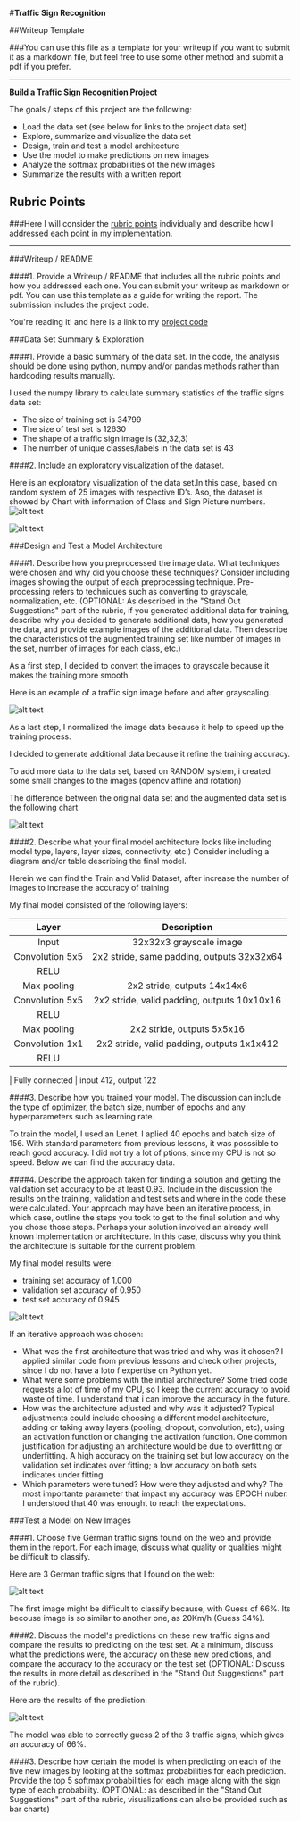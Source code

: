 #**Traffic Sign Recognition** 

##Writeup Template

###You can use this file as a template for your writeup if you want to submit it as a markdown file, but feel free to use some other method and submit a pdf if you prefer.

---

**Build a Traffic Sign Recognition Project**

The goals / steps of this project are the following:
* Load the data set (see below for links to the project data set)
* Explore, summarize and visualize the data set
* Design, train and test a model architecture
* Use the model to make predictions on new images
* Analyze the softmax probabilities of the new images
* Summarize the results with a written report


[//]: # (Image References)

[image1]: ./examples/imagem1.jpg "Visualization"
[image2]: ./examples/grayscale.jpg "Grayscale"
[image3]: ./examples/graph1.jpg "Dataset"
[image4]: ./examples/graph2.jpg "Augmented"
[image5]: ./examples/graph3.jpg "Accuracy"
[image6]: ./examples/imagem4.jpg "Germany Sign"
[image7]: ./examples/imagem7.jpg "Accuracy results"






## Rubric Points
###Here I will consider the [rubric points](https://review.udacity.com/#!/rubrics/481/view) individually and describe how I addressed each point in my implementation. 

 

---
###Writeup / README

####1. Provide a Writeup / README that includes all the rubric points and how you addressed each one. You can submit your writeup as markdown or pdf. You can use this template as a guide for writing the report. The submission includes the project code.

You're reading it! and here is a link to my [project code]( https://github.com/dcbardin/Traffic_Sign_Project/blob/master/Traffic_Sign_Classifier.ipynb)

###Data Set Summary & Exploration

####1. Provide a basic summary of the data set. In the code, the analysis should be done using python, numpy and/or pandas methods rather than hardcoding results manually.

I used the numpy library to calculate summary statistics of the traffic
signs data set:

* The size of training set is 34799
* The size of test set is 12630
* The shape of a traffic sign image is (32,32,3)
* The number of unique classes/labels in the data set is 43

####2. Include an exploratory visualization of the dataset.

Here is an exploratory visualization of the data set.In this case, based on random system of 25 images with respective ID’s. Aso, the dataset is showed by Chart with information of Class and Sign Picture numbers.
![alt text][image1]

![alt text][image3]


###Design and Test a Model Architecture

####1. Describe how you preprocessed the image data. What techniques were chosen and why did you choose these techniques? Consider including images showing the output of each preprocessing technique. Pre-processing refers to techniques such as converting to grayscale, normalization, etc. (OPTIONAL: As described in the "Stand Out Suggestions" part of the rubric, if you generated additional data for training, describe why you decided to generate additional data, how you generated the data, and provide example images of the additional data. Then describe the characteristics of the augmented training set like number of images in the set, number of images for each class, etc.)

As a first step, I decided to convert the images to grayscale because it makes the training more smooth.

Here is an example of a traffic sign image before and after grayscaling.

![alt text][image2]

As a last step, I normalized the image data because it help to speed up the training process.

I decided to generate additional data because it refine the training accuracy.

To add more data to the data set, based on RANDOM system, i created some small changes to the images (opencv affine and rotation) 


The difference between the original data set and the augmented data set is the following chart

![alt text][image4]


####2. Describe what your final model architecture looks like including model type, layers, layer sizes, connectivity, etc.) Consider including a diagram and/or table describing the final model.

Herein we can find the Train and Valid Dataset, after increase the number of images to increase the accuracy of training

My final model consisted of the following layers:

| Layer         		|     Description	        					| 
|:---------------------:|:---------------------------------------------:| 
| Input         		| 32x32x3 grayscale image   							| 
| Convolution 5x5     	| 2x2 stride, same padding, outputs 32x32x64 	|
| RELU					|												|
| Max pooling	      	| 2x2 stride,  outputs 14x14x6 				|
| Convolution 5x5	    | 2x2 stride, valid padding, outputs 10x10x16    									
| RELU					|												|
| Max pooling	      	| 2x2 stride,  outputs 5x5x16 				|
| Convolution 1x1	    | 2x2 stride, valid padding, outputs 1x1x412    									|
| RELU					|							

| Fully connected		| input 412, output 122        									


####3. Describe how you trained your model. The discussion can include the type of optimizer, the batch size, number of epochs and any hyperparameters such as learning rate.

To train the model, I used an Lenet. 
I aplied 40 epochs and batch size of 156.
With standard parameters from previous lessons, it was posssible to reach good accuracy. I did not try a lot of ptions, since my CPU is not so speed.
Below we can find the accuracy data.

####4. Describe the approach taken for finding a solution and getting the validation set accuracy to be at least 0.93. Include in the discussion the results on the training, validation and test sets and where in the code these were calculated. Your approach may have been an iterative process, in which case, outline the steps you took to get to the final solution and why you chose those steps. Perhaps your solution involved an already well known implementation or architecture. In this case, discuss why you think the architecture is suitable for the current problem.

My final model results were:
* training set accuracy of 1.000
* validation set accuracy of 0.950 
* test set accuracy of 0.945

![alt text][image5]


If an iterative approach was chosen:
* What was the first architecture that was tried and why was it chosen?
I applied similar code from previous lessons and check other projects, since I do not have a loto f expertise on Python yet.
* What were some problems with the initial architecture?
Some tried code requests a lot of time of my CPU, so I keep the current accuracy to avoid waste of time. I understand that i can improve the accuracy in the future.
* How was the architecture adjusted and why was it adjusted? Typical adjustments could include choosing a different model architecture, adding or taking away layers (pooling, dropout, convolution, etc), using an activation function or changing the activation function. One common justification for adjusting an architecture would be due to overfitting or underfitting. A high accuracy on the training set but low accuracy on the validation set indicates over fitting; a low accuracy on both sets indicates under fitting.
* Which parameters were tuned? How were they adjusted and why?
The most importante parameter that impact my accuracy was EPOCH nuber. I understood that 40 was enought to reach the expectations.
 

###Test a Model on New Images

####1. Choose five German traffic signs found on the web and provide them in the report. For each image, discuss what quality or qualities might be difficult to classify.

Here are 3 German traffic signs that I found on the web:

![alt text][image6] 

The first image might be difficult to classify because, with Guess of 66%. Its becouse image is so similar to another one, as 20Km/h (Guess 34%).

####2. Discuss the model's predictions on these new traffic signs and compare the results to predicting on the test set. At a minimum, discuss what the predictions were, the accuracy on these new predictions, and compare the accuracy to the accuracy on the test set (OPTIONAL: Discuss the results in more detail as described in the "Stand Out Suggestions" part of the rubric).

Here are the results of the prediction:

![alt text][image7] 


The model was able to correctly guess 2 of the 3 traffic signs, which gives an accuracy of 66%.

####3. Describe how certain the model is when predicting on each of the five new images by looking at the softmax probabilities for each prediction. Provide the top 5 softmax probabilities for each image along with the sign type of each probability. (OPTIONAL: as described in the "Stand Out Suggestions" part of the rubric, visualizations can also be provided such as bar charts)


